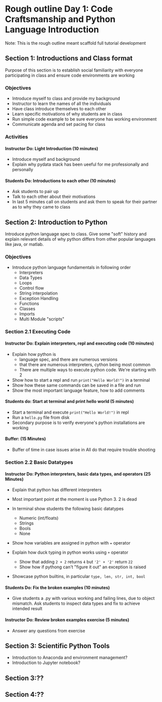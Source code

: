 # Rough outline Day 1: Code Craftsmanship and Python Language Introduction
Note: This is the rough outline meant scaffold full tutorial development

## Section 1: Introductions and Class format
Purpose of this section is to establish social familiarity with everyone
participating in class and ensure code environments are working

### Objectives
* Introduce myself to class and provide my background
* Instructor to learn the names of all the individuals
* Have class introduce themselves to each other 
* Learn specific motivations of why students are in class
* Run simple code example to be sure everyone has working environment
* Communicate agenda and set pacing for class


### Activities
#### Instructor Do: Light Introduction (10 minutes)
* Introduce myself and background
* Explain why pydata stack has been ueeful for me professionally and personally

#### Students Do: Introductions to each other (10 minutes)
* Ask students to pair up
* Talk to each other about their motivations
* In last 5 minutes call on students and ask them to speak for their partner
as to why they came to class



## Section 2: Introduction to Python 
Introduce python language spec to class. Give some "soft" history
and explain relevant details of why python differs from other popular
languages like java, or matlab.


### Objectives
* Introduce python language fundamentals in following order
  * Interpreters
  * Data Types
  * Loops
  * Control flow
  * String interpolation
  * Exception Handling
  * Functions
  * Classes
  * Imports
  * Multi Module "scripts"

### Section 2.1 Executing Code
#### Instructor Do: Explain interpreters, repl and executing code (10 minutes)
* Explain how python is
  * language spec, and there are numerous versions
  * that there are numerous interpreters, cython being most common
  * There are multiple ways to execute python code. We're starting with 2
* Show how to start a repl and run `print("Hello World!")` in a terminal
* Show how these same commands can be saved in a file and run
* Show the most important language feature, how to add comments

#### Students do: Start at terminal and print hello world (5 minutes)
* Start a terminal and execute `print("Hello World!")` in repl
* Run a `hello.py` file from disk
* Secondary purpose is to verify everyone's python installations are working


#### Buffer: (15 Minutes)
* Buffer of time in case issues arise in All do that require trouble shooting


### Section 2.2 Basic Datatypes
#### Instructor Do: Python interpreters, basic data types, and operators (25 Minutes)
* Explain that python has different interpreters
* Most important point at the moment is use Python 3. 2 is dead
* In terminal show students the following basic datatypes
  * Numeric (int/floats)
  * Strings
  * Bools
  * None

* Show how variables are assigned in python with `=` operator
* Explain how duck typing in python works using `+` operator
  * Show that adding `2 + 2` returns `4` but `'2' + '2'` return `22`
  * Show how if pythong can't "figure it out" an exception is raised
* Showcase python builtins, in particular `type, len, str, int, bool`

#### Students Do: Fix the broken examples (10 minutes)
* Give students a .py with various working and failing lines, due to object
mismatch. Ask students to inspect data types and fix to achieve intended result

#### Instructor Do: Review broken examples exercise (5 minutes)
* Answer any questions from exercise



## Section 3: Scientific Python Tools
* Introduction to Anaconda and environment management?
* Introduction to Jupyter notebook?

## Section 3:??
## Section 4:??
